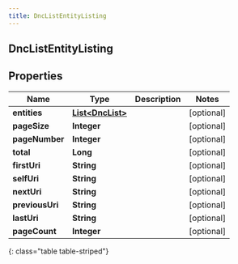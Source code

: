 ```yaml
---
title: DncListEntityListing
---
```


## DncListEntityListing

## Properties

| Name            | Type                                                       | Description | Notes      |
| --------------- | ---------------------------------------------------------- | ----------- | ---------- |
| **entities**    | <!----><!---->[**List&lt;DncList&gt;**](DncList.md)<!----> |             | [optional] |
| **pageSize**    | <!----><!---->**Integer**<!---->                           |             | [optional] |
| **pageNumber**  | <!----><!---->**Integer**<!---->                           |             | [optional] |
| **total**       | <!----><!---->**Long**<!---->                              |             | [optional] |
| **firstUri**    | <!----><!---->**String**<!---->                            |             | [optional] |
| **selfUri**     | <!----><!---->**String**<!---->                            |             | [optional] |
| **nextUri**     | <!----><!---->**String**<!---->                            |             | [optional] |
| **previousUri** | <!----><!---->**String**<!---->                            |             | [optional] |
| **lastUri**     | <!----><!---->**String**<!---->                            |             | [optional] |
| **pageCount**   | <!----><!---->**Integer**<!---->                           |             | [optional] |

{: class="table table-striped"}
